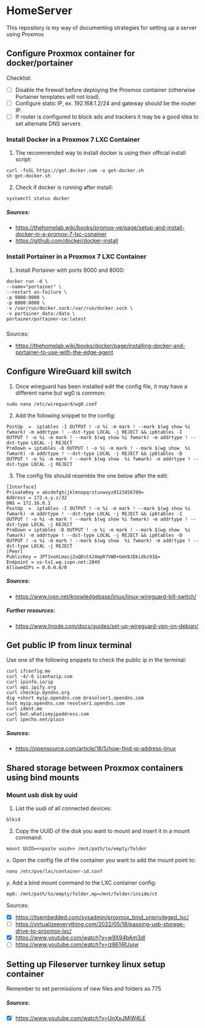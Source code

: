 # HomeServer

This repository is my way of documenting strategies for setting up a server using Proxmox

## Configure Proxmox container for docker/portainer
Checklist:
- [ ] Disable the firewall before deploying the Proxmox container (otherwise Portainer templates will not load).
- [ ] Configure static IP, ex. 192.168.1.2/24 and gateway should be the router IP.
- [ ] If router is configured to block ads and trackers it may be a good idea to set alternate DNS servers

### Install Docker in a Proxmox 7 LXC Container
1. The recommended way to install docker is using their official install script:
```
curl -fsSL https://get.docker.com -o get-docker.sh
sh get-docker.sh
```
2. Check if docker is running after install:
```
systemctl status docker
```

##### Sources:
- https://thehomelab.wiki/books/promox-ve/page/setup-and-install-docker-in-a-promox-7-lxc-conainer
- https://github.com/docker/docker-install

### Install Portainer in a Proxmox 7 LXC Container
1. Install Portainer with ports 9000 and 8000:
```
docker run -d \
--name="portainer" \
--restart on-failure \
-p 9000:9000 \
-p 8000:8000 \
-v /var/run/docker.sock:/var/run/docker.sock \
-v portainer_data:/data \
portainer/portainer-ce:latest
```

#####
Sources:
- https://thehomelab.wiki/books/docker/page/installing-docker-and-portainer-to-use-with-the-edge-agent

## Configure WireGuard kill switch

1. Once wireguard has been installed edit the config file, it may have a different name but wg0 is common:
```
sudo nano /etc/wireguard/wg0.conf
```

2. Add the following snippet to the config:
```
PostUp  =  iptables -I OUTPUT ! -o %i -m mark ! --mark $(wg show %i fwmark) -m addrtype ! --dst-type LOCAL -j REJECT && ip6tables -I OUTPUT ! -o %i -m mark ! --mark $(wg show %i fwmark) -m addrtype ! --dst-type LOCAL -j REJECT
PreDown = iptables -D OUTPUT ! -o %i -m mark ! --mark $(wg show  %i fwmark) -m addrtype ! --dst-type LOCAL -j REJECT && ip6tables -D OUTPUT ! -o %i -m mark ! --mark $(wg show  %i fwmark) -m addrtype ! --dst-type LOCAL -j REJECT
```

3. The config file should resemble the one below after the edit:
```
[Interface]
PrivateKey = abcdefghijklmnopqrstuvwxyz0123456789=
Address = 172.x.y.z/32
DNS = 172.16.0.1
PostUp  =  iptables -I OUTPUT ! -o %i -m mark ! --mark $(wg show %i fwmark) -m addrtype ! --dst-type LOCAL -j REJECT && ip6tables -I OUTPUT ! -o %i -m mark ! --mark $(wg show %i fwmark) -m addrtype ! --dst-type LOCAL -j REJECT
PreDown = iptables -D OUTPUT ! -o %i -m mark ! --mark $(wg show  %i fwmark) -m addrtype ! --dst-type LOCAL -j REJECT && ip6tables -D OUTPUT ! -o %i -m mark ! --mark $(wg show  %i fwmark) -m addrtype ! --dst-type LOCAL -j REJECT
[Peer]
PublicKey = JPT1veXLmasj2uQDstX24mpR7VWD+GmV8JDkidkz91Q=
Endpoint = us-tx1.wg.ivpn.net:2049
AllowedIPs = 0.0.0.0/0
```

##### Sources:
- https://www.ivpn.net/knowledgebase/linux/linux-wireguard-kill-switch/

##### Further resources:
- https://www.linode.com/docs/guides/set-up-wireguard-vpn-on-debian/


## Get public IP from linux terminal

Use one of the following snippets to check the public ip in the terminal:
```
curl ifconfig.me
curl -4/-6 icanhazip.com
curl ipinfo.io/ip
curl api.ipify.org
curl checkip.dyndns.org
dig +short myip.opendns.com @resolver1.opendns.com
host myip.opendns.com resolver1.opendns.com
curl ident.me
curl bot.whatismyipaddress.com
curl ipecho.net/plain
```

##### Sources:
- https://opensource.com/article/18/5/how-find-ip-address-linux

## Shared storage between Proxmox containers using bind mounts

### Mount usb disk by uuid
1. List the uudi of all connected devices:
```
blkid
```
2. Copy the UUID of the disk you want to mount and insert it in a mount command:
```
mount UUID=<<paste uuid>> /mnt/path/to/empty/folder
```

x. Open the config file of the container you want to add the mount point to:
```
nano /etc/pve/lxc/container-id.conf
```
y. Add a bind mount command to the LXC container config:
```
mp0: /mnt/path/to/empty/folder,mp=/mnt/folder/inside/ct
```

Sources:
- [x] https://itsembedded.com/sysadmin/proxmox_bind_unprivileged_lxc/
- [ ] https://virtualizeeverything.com/2022/05/18/passing-usb-storage-drive-to-proxmox-lxc/
- [x] https://www.youtube.com/watch?v=w9X94bAm3dI
- [ ] https://www.youtube.com/watch?v=iz861jRUujw

## Setting up Fileserver turnkey linux setup container
Remember to set permissions of new files and folders as 775

##### Sources:
- [x] https://www.youtube.com/watch?v=UnXxJMjW4LE
